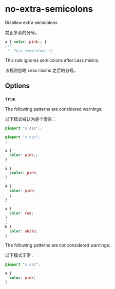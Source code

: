 # no-extra-semicolons

Disallow extra semicolons.

禁止多余的分号。

```css
a { color: pink;; }
/**             ↑
 *  This semicolons */
```

This rule ignores semicolons after Less mixins.

该规则忽略 Less mixins 之后的分号。

## Options

### `true`

The following patterns are considered warnings:

以下模式被认为是个警告：

```css
@import "x.css";;
```

```css
@import "x.css";
;
```

```css
a {
  color: pink;;
}
```

```css
a {
  ;color: pink;
}
```

```css
a {
  color: pink;
  ;
}
```

```css
a {
  color: red;
}
;
b {
  color: white;
}
```

The following patterns are *not* considered warnings:

以下模式正常：

```css
@import "x.css";
```

```css
a {
  color: pink;
}
```
